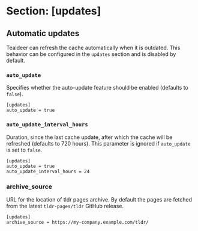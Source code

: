 # Section: \[updates\]

## Automatic updates

Tealdeer can refresh the cache automatically when it is outdated. This
behavior can be configured in the `updates` section and is disabled by
default.

### `auto_update`

Specifies whether the auto-update feature should be enabled (defaults to
`false`).

    [updates]
    auto_update = true

### `auto_update_interval_hours`

Duration, since the last cache update, after which the cache will be
refreshed (defaults to 720 hours). This parameter is ignored if `auto_update`
is set to `false`.

    [updates]
    auto_update = true
    auto_update_interval_hours = 24

### archive_source

URL for the location of tldr pages archive. By default the pages are
fetched from the latest `tldr-pages/tldr` GitHub release.

    [updates]
    archive_source = https://my-company.example.com/tldr/

